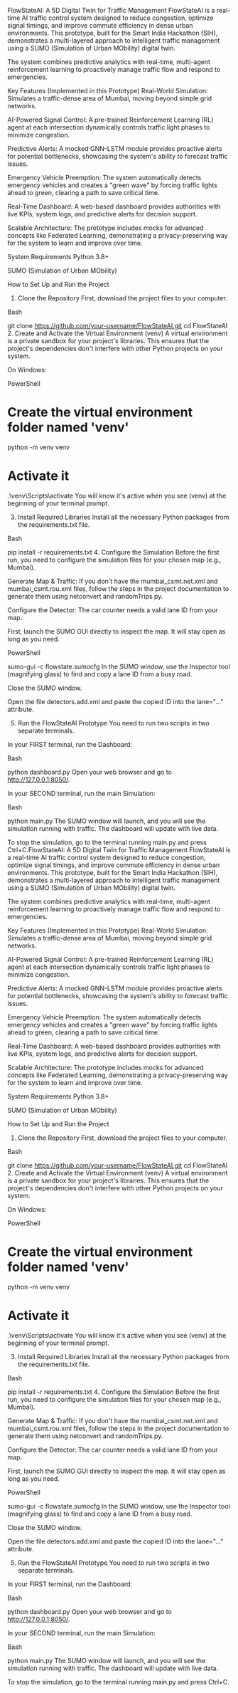 FlowStateAI: A 5D Digital Twin for Traffic Management
FlowStateAI is a real-time AI traffic control system designed to reduce congestion, optimize signal timings, and improve commute efficiency in dense urban environments. This prototype, built for the Smart India Hackathon (SIH), demonstrates a multi-layered approach to intelligent traffic management using a SUMO (Simulation of Urban MObility) digital twin.

The system combines predictive analytics with real-time, multi-agent reinforcement learning to proactively manage traffic flow and respond to emergencies.

Key Features (Implemented in this Prototype)
Real-World Simulation: Simulates a traffic-dense area of Mumbai, moving beyond simple grid networks.

AI-Powered Signal Control: A pre-trained Reinforcement Learning (RL) agent at each intersection dynamically controls traffic light phases to minimize congestion.


Predictive Alerts: A mocked GNN-LSTM module provides proactive alerts for potential bottlenecks, showcasing the system's ability to forecast traffic issues.


Emergency Vehicle Preemption: The system automatically detects emergency vehicles and creates a "green wave" by forcing traffic lights ahead to green, clearing a path to save critical time.


Real-Time Dashboard: A web-based dashboard provides authorities with live KPIs, system logs, and predictive alerts for decision support.


Scalable Architecture: The prototype includes mocks for advanced concepts like Federated Learning, demonstrating a privacy-preserving way for the system to learn and improve over time.

System Requirements
Python 3.8+

SUMO (Simulation of Urban MObility)

How to Set Up and Run the Project
1. Clone the Repository
First, download the project files to your computer.

Bash

git clone https://github.com/your-username/FlowStateAI.git
cd FlowStateAI
2. Create and Activate the Virtual Environment (venv)
A virtual environment is a private sandbox for your project's libraries. This ensures that the project's dependencies don't interfere with other Python projects on your system.

On Windows:

PowerShell

# Create the virtual environment folder named 'venv'
python -m venv venv

# Activate it
.\venv\Scripts\activate
You will know it's active when you see (venv) at the beginning of your terminal prompt.

3. Install Required Libraries
Install all the necessary Python packages from the requirements.txt file.

Bash

pip install -r requirements.txt
4. Configure the Simulation
Before the first run, you need to configure the simulation files for your chosen map (e.g., Mumbai).

Generate Map & Traffic: If you don't have the mumbai_csmt.net.xml and mumbai_csmt.rou.xml files, follow the steps in the project documentation to generate them using netconvert and randomTrips.py.

Configure the Detector: The car counter needs a valid lane ID from your map.

First, launch the SUMO GUI directly to inspect the map. It will stay open as long as you need.

PowerShell

sumo-gui -c flowstate.sumocfg
In the SUMO window, use the Inspector tool (magnifying glass) to find and copy a lane ID from a busy road.

Close the SUMO window.

Open the file detectors.add.xml and paste the copied ID into the lane="..." attribute.

5. Run the FlowStateAI Prototype
You need to run two scripts in two separate terminals.

In your FIRST terminal, run the Dashboard:

Bash

python dashboard.py
Open your web browser and go to http://127.0.0.1:8050/.

In your SECOND terminal, run the main Simulation:

Bash

python main.py
The SUMO window will launch, and you will see the simulation running with traffic. The dashboard will update with live data.

To stop the simulation, go to the terminal running main.py and press Ctrl+C.FlowStateAI: A 5D Digital Twin for Traffic Management
FlowStateAI is a real-time AI traffic control system designed to reduce congestion, optimize signal timings, and improve commute efficiency in dense urban environments. This prototype, built for the Smart India Hackathon (SIH), demonstrates a multi-layered approach to intelligent traffic management using a SUMO (Simulation of Urban MObility) digital twin.

The system combines predictive analytics with real-time, multi-agent reinforcement learning to proactively manage traffic flow and respond to emergencies.

Key Features (Implemented in this Prototype)
Real-World Simulation: Simulates a traffic-dense area of Mumbai, moving beyond simple grid networks.

AI-Powered Signal Control: A pre-trained Reinforcement Learning (RL) agent at each intersection dynamically controls traffic light phases to minimize congestion.


Predictive Alerts: A mocked GNN-LSTM module provides proactive alerts for potential bottlenecks, showcasing the system's ability to forecast traffic issues.


Emergency Vehicle Preemption: The system automatically detects emergency vehicles and creates a "green wave" by forcing traffic lights ahead to green, clearing a path to save critical time.


Real-Time Dashboard: A web-based dashboard provides authorities with live KPIs, system logs, and predictive alerts for decision support.


Scalable Architecture: The prototype includes mocks for advanced concepts like Federated Learning, demonstrating a privacy-preserving way for the system to learn and improve over time.

System Requirements
Python 3.8+

SUMO (Simulation of Urban MObility)

How to Set Up and Run the Project
1. Clone the Repository
First, download the project files to your computer.

Bash

git clone https://github.com/your-username/FlowStateAI.git
cd FlowStateAI
2. Create and Activate the Virtual Environment (venv)
A virtual environment is a private sandbox for your project's libraries. This ensures that the project's dependencies don't interfere with other Python projects on your system.

On Windows:

PowerShell

# Create the virtual environment folder named 'venv'
python -m venv venv

# Activate it
.\venv\Scripts\activate
You will know it's active when you see (venv) at the beginning of your terminal prompt.

3. Install Required Libraries
Install all the necessary Python packages from the requirements.txt file.

Bash

pip install -r requirements.txt
4. Configure the Simulation
Before the first run, you need to configure the simulation files for your chosen map (e.g., Mumbai).

Generate Map & Traffic: If you don't have the mumbai_csmt.net.xml and mumbai_csmt.rou.xml files, follow the steps in the project documentation to generate them using netconvert and randomTrips.py.

Configure the Detector: The car counter needs a valid lane ID from your map.

First, launch the SUMO GUI directly to inspect the map. It will stay open as long as you need.

PowerShell

sumo-gui -c flowstate.sumocfg
In the SUMO window, use the Inspector tool (magnifying glass) to find and copy a lane ID from a busy road.

Close the SUMO window.

Open the file detectors.add.xml and paste the copied ID into the lane="..." attribute.

5. Run the FlowStateAI Prototype
You need to run two scripts in two separate terminals.

In your FIRST terminal, run the Dashboard:

Bash

python dashboard.py
Open your web browser and go to http://127.0.0.1:8050/.

In your SECOND terminal, run the main Simulation:

Bash

python main.py
The SUMO window will launch, and you will see the simulation running with traffic. The dashboard will update with live data.

To stop the simulation, go to the terminal running main.py and press Ctrl+C.
